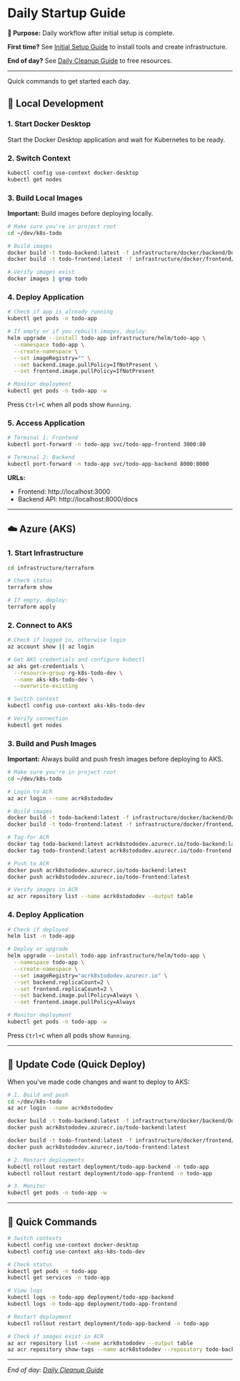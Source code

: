 # Daily Startup Guide

**🎯 Purpose:** Daily workflow after initial setup is complete.

**First time?** See [Initial Setup Guide](./initial-setup.md) to install tools and create infrastructure.

**End of day?** See [Daily Cleanup Guide](./daily-cleanup.md) to free resources.

---

Quick commands to get started each day.

## 🚀 Local Development

### 1. Start Docker Desktop

Start the Docker Desktop application and wait for Kubernetes to be ready.

### 2. Switch Context

```bash
kubectl config use-context docker-desktop
kubectl get nodes
```

### 3. Build Local Images

**Important:** Build images before deploying locally.

```bash
# Make sure you're in project root
cd ~/dev/k8s-todo

# Build images
docker build -t todo-backend:latest -f infrastructure/docker/backend/Dockerfile .
docker build -t todo-frontend:latest -f infrastructure/docker/frontend/Dockerfile .

# Verify images exist
docker images | grep todo
```

### 4. Deploy Application

```bash
# Check if app is already running
kubectl get pods -n todo-app

# If empty or if you rebuilt images, deploy:
helm upgrade --install todo-app infrastructure/helm/todo-app \
  --namespace todo-app \
  --create-namespace \
  --set imageRegistry="" \
  --set backend.image.pullPolicy=IfNotPresent \
  --set frontend.image.pullPolicy=IfNotPresent

# Monitor deployment
kubectl get pods -n todo-app -w
```

Press `Ctrl+C` when all pods show `Running`.

### 5. Access Application

```bash
# Terminal 1: Frontend
kubectl port-forward -n todo-app svc/todo-app-frontend 3000:80

# Terminal 2: Backend
kubectl port-forward -n todo-app svc/todo-app-backend 8000:8000
```

**URLs:**

- Frontend: http://localhost:3000
- Backend API: http://localhost:8000/docs

---

## ☁️ Azure (AKS)

### 1. Start Infrastructure

```bash
cd infrastructure/terraform

# Check status
terraform show

# If empty, deploy:
terraform apply
```

### 2. Connect to AKS

```bash
# Check if logged in, otherwise login
az account show || az login

# Get AKS credentials and configure kubectl
az aks get-credentials \
  --resource-group rg-k8s-todo-dev \
  --name aks-k8s-todo-dev \
  --overwrite-existing

# Switch context
kubectl config use-context aks-k8s-todo-dev

# Verify connection
kubectl get nodes
```

### 3. Build and Push Images

**Important:** Always build and push fresh images before deploying to AKS.

```bash
# Make sure you're in project root
cd ~/dev/k8s-todo

# Login to ACR
az acr login --name acrk8stododev

# Build images
docker build -t todo-backend:latest -f infrastructure/docker/backend/Dockerfile .
docker build -t todo-frontend:latest -f infrastructure/docker/frontend/Dockerfile .

# Tag for ACR
docker tag todo-backend:latest acrk8stododev.azurecr.io/todo-backend:latest
docker tag todo-frontend:latest acrk8stododev.azurecr.io/todo-frontend:latest

# Push to ACR
docker push acrk8stododev.azurecr.io/todo-backend:latest
docker push acrk8stododev.azurecr.io/todo-frontend:latest

# Verify images in ACR
az acr repository list --name acrk8stododev --output table
```

### 4. Deploy Application

```bash
# Check if deployed
helm list -n todo-app

# Deploy or upgrade
helm upgrade --install todo-app infrastructure/helm/todo-app \
  --namespace todo-app \
  --create-namespace \
  --set imageRegistry="acrk8stododev.azurecr.io" \
  --set backend.replicaCount=2 \
  --set frontend.replicaCount=2 \
  --set backend.image.pullPolicy=Always \
  --set frontend.image.pullPolicy=Always

# Monitor deployment
kubectl get pods -n todo-app -w
```

Press `Ctrl+C` when all pods show `Running`.

---

## 🔄 Update Code (Quick Deploy)

When you've made code changes and want to deploy to AKS:

```bash
# 1. Build and push
cd ~/dev/k8s-todo
az acr login --name acrk8stododev

docker build -t todo-backend:latest -f infrastructure/docker/backend/Dockerfile .
docker push acrk8stododev.azurecr.io/todo-backend:latest

docker build -t todo-frontend:latest -f infrastructure/docker/frontend/Dockerfile .
docker push acrk8stododev.azurecr.io/todo-frontend:latest

# 2. Restart deployments
kubectl rollout restart deployment/todo-app-backend -n todo-app
kubectl rollout restart deployment/todo-app-frontend -n todo-app

# 3. Monitor
kubectl get pods -n todo-app -w
```

---

## 🔧 Quick Commands

```bash
# Switch contexts
kubectl config use-context docker-desktop
kubectl config use-context aks-k8s-todo-dev

# Check status
kubectl get pods -n todo-app
kubectl get services -n todo-app

# View logs
kubectl logs -n todo-app deployment/todo-app-backend
kubectl logs -n todo-app deployment/todo-app-frontend

# Restart deployment
kubectl rollout restart deployment/todo-app-backend -n todo-app

# Check if images exist in ACR
az acr repository list --name acrk8stododev --output table
az acr repository show-tags --name acrk8stododev --repository todo-backend --output table
```

---

_End of day: [Daily Cleanup Guide](./daily-cleanup.md)_
